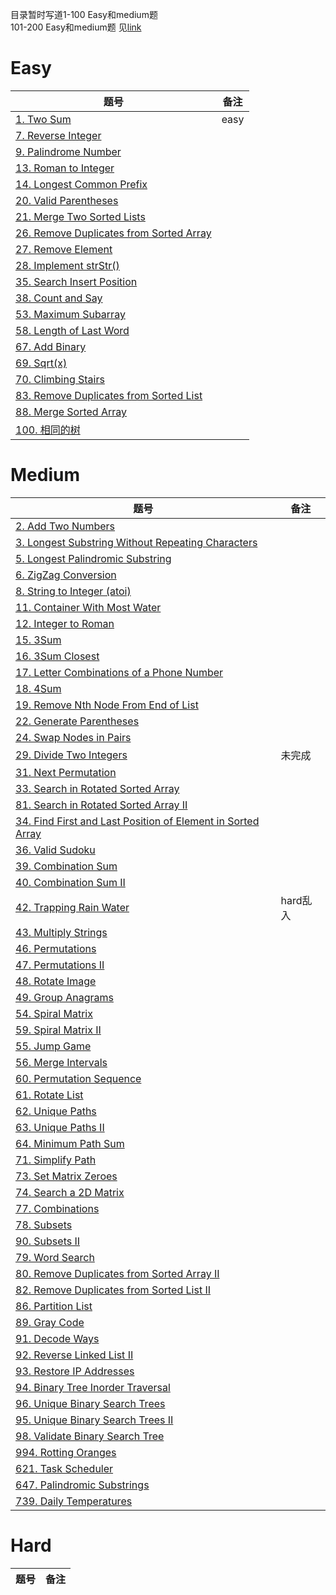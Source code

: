 目录暂时写道1-100 Easy和medium题<br>
101-200 Easy和medium题 见[link](https://github.com/ericlan77/InterviewNote/blob/master/leetcode/Solutions/101-200_Easy_Medum_Solutions.md)
# Easy
| 题号 | 备注 |
-----|-----
[1. Two Sum](https://github.com/ericlan77/InterviewNote/blob/master/leetcode/Solutions/1-100_Easy_Soluitons.md#1-two-sum-easy) | easy | 
[7. Reverse Integer](https://github.com/ericlan77/InterviewNote/blob/master/leetcode/Solutions/1-100_Easy_Soluitons.md#7-reverse-integer-easy) | 
[9. Palindrome Number](https://github.com/ericlan77/InterviewNote/blob/master/leetcode/Solutions/1-100_Easy_Soluitons.md#9-palindrome-number-easy) | 
[13. Roman to Integer](https://github.com/ericlan77/InterviewNote/blob/master/leetcode/Solutions/1-100_Easy_Soluitons.md#13-roman-to-integer-easy) | 
[14. Longest Common Prefix](https://github.com/ericlan77/InterviewNote/blob/master/leetcode/Solutions/1-100_Easy_Soluitons.md#14-longest-common-prefix-easy) | 
[20. Valid Parentheses](https://github.com/ericlan77/InterviewNote/blob/master/leetcode/Solutions/1-100_Easy_Soluitons.md#20-valid-parentheses-easy) |  
[21. Merge Two Sorted Lists](https://github.com/ericlan77/InterviewNote/blob/master/leetcode/Solutions/1-100_Easy_Soluitons.md#21-merge-two-sorted-lists-easy) |  
[26. Remove Duplicates from Sorted Array](https://github.com/ericlan77/InterviewNote/blob/master/leetcode/Solutions/1-100_Easy_Soluitons.md#26-remove-duplicates-from-sorted-array-easy) |  
[27. Remove Element](https://github.com/ericlan77/InterviewNote/blob/master/leetcode/Solutions/1-100_Easy_Soluitons.md#27-remove-element-easy) |  
[28. Implement strStr()](https://github.com/ericlan77/InterviewNote/blob/master/leetcode/Solutions/1-100_Easy_Soluitons.md#28-implement-strstr-easy) |  
[35. Search Insert Position](https://github.com/ericlan77/InterviewNote/blob/master/leetcode/Solutions/1-100_Easy_Soluitons.md#35-search-insert-position-easy) |  
[38. Count and Say](https://github.com/ericlan77/InterviewNote/blob/master/leetcode/Solutions/1-100_Easy_Soluitons.md#38-count-and-say-easy) |  
[53. Maximum Subarray](https://github.com/ericlan77/InterviewNote/blob/master/leetcode/Solutions/1-100_Easy_Soluitons.md#53-maximum-subarray--easy) |  
[58. Length of Last Word](https://github.com/ericlan77/InterviewNote/blob/master/leetcode/Solutions/1-100_Easy_Soluitons.md#58-length-of-last-word-easy) |  
[67. Add Binary](https://github.com/ericlan77/InterviewNote/blob/master/leetcode/Solutions/1-100_Easy_Soluitons.md#67-add-binary-easy) | 
[69. Sqrt(x)](https://github.com/ericlan77/InterviewNote/blob/master/leetcode/Solutions/1-100_Easy_Soluitons.md#69-sqrtx-easy) |  
[70. Climbing Stairs](https://github.com/ericlan77/InterviewNote/blob/master/leetcode/Solutions/1-100_Easy_Soluitons.md#70-climbing-stairs-easy) |  
[83. Remove Duplicates from Sorted List](https://github.com/ericlan77/InterviewNote/blob/master/leetcode/Solutions/1-100_Easy_Soluitons.md#83-remove-duplicates-from-sorted-list-easy) |  
[88. Merge Sorted Array](https://github.com/ericlan77/InterviewNote/blob/master/leetcode/Solutions/1-100_Easy_Soluitons.md#88-merge-sorted-array-easy) |  
[100. 相同的树](https://github.com/ericlan77/InterviewNote/blob/master/leetcode/Solutions/1-100_Easy_Soluitons.md#100-%E7%9B%B8%E5%90%8C%E7%9A%84%E6%A0%91) |  

# Medium
| 题号 | 备注 |
-----|-----
[2. Add Two Numbers](https://github.com/ericlan77/InterviewNote/blob/master/leetcode/Solutions/1-100_Medium_Solutions.md#2-add-two-numbers-medium) |  
[3. Longest Substring Without Repeating Characters](https://github.com/ericlan77/InterviewNote/blob/master/leetcode/Solutions/1-100_Medium_Solutions.md#3-longest-substring-without-repeating-characters-medium) |  
[5. Longest Palindromic Substring](https://github.com/ericlan77/InterviewNote/blob/master/leetcode/Solutions/1-100_Medium_Solutions.md#5-longest-palindromic-substring-medium) |  
[6. ZigZag Conversion](https://github.com/ericlan77/InterviewNote/blob/master/leetcode/Solutions/1-100_Medium_Solutions.md#6-zigzag-conversion-medium) |  
[8. String to Integer (atoi)](https://github.com/ericlan77/InterviewNote/blob/master/leetcode/Solutions/1-100_Medium_Solutions.md#8-string-to-integer-atoi-medium) |  
[11. Container With Most Water](https://github.com/ericlan77/InterviewNote/blob/master/leetcode/Solutions/1-100_Medium_Solutions.md#11-container-with-most-water-medium) |  
[12. Integer to Roman](https://github.com/ericlan77/InterviewNote/blob/master/leetcode/Solutions/1-100_Medium_Solutions.md#12-integer-to-roman-medium) |  
[15. 3Sum](https://github.com/ericlan77/InterviewNote/blob/master/leetcode/Solutions/1-100_Medium_Solutions.md#15-3sum-medium-) |
[16. 3Sum Closest](https://github.com/ericlan77/InterviewNote/blob/master/leetcode/Solutions/1-100_Medium_Solutions.md#16-3sum-closest-medium) |  
[17. Letter Combinations of a Phone Number](https://github.com/ericlan77/InterviewNote/blob/master/leetcode/Solutions/1-100_Medium_Solutions.md#17-letter-combinations-of-a-phone-number-medium) |  
[18. 4Sum](https://github.com/ericlan77/InterviewNote/blob/master/leetcode/Solutions/1-100_Medium_Solutions.md#18-4sum-medium) |  
[19. Remove Nth Node From End of List](https://github.com/ericlan77/InterviewNote/blob/master/leetcode/Solutions/1-100_Medium_Solutions.md#19-remove-nth-node-from-end-of-list-medium) |  
[22. Generate Parentheses](https://github.com/ericlan77/InterviewNote/blob/master/leetcode/Solutions/1-100_Medium_Solutions.md#22-generate-parentheses-medium) |  
[24. Swap Nodes in Pairs](https://github.com/ericlan77/InterviewNote/blob/master/leetcode/Solutions/1-100_Medium_Solutions.md#24-swap-nodes-in-pairs-medium) |  
[29. Divide Two Integers](https://github.com/ericlan77/InterviewNote/blob/master/leetcode/Solutions/1-100_Medium_Solutions.md#29-divide-two-integers-medium-x) |  未完成
[31. Next Permutation](https://github.com/ericlan77/InterviewNote/blob/master/leetcode/Solutions/1-100_Medium_Solutions.md#31-next-permutation-medium) |  
[33. Search in Rotated Sorted Array](https://github.com/ericlan77/InterviewNote/blob/master/leetcode/Solutions/1-100_Medium_Solutions.md#33-search-in-rotated-sorted-array-medium) |  
[81. Search in Rotated Sorted Array II](https://github.com/ericlan77/InterviewNote/blob/master/leetcode/Solutions/1-100_Medium_Solutions.md#81-search-in-rotated-sorted-array-ii-medium) |  
[34. Find First and Last Position of Element in Sorted Array](https://github.com/ericlan77/InterviewNote/blob/master/leetcode/Solutions/1-100_Medium_Solutions.md#34-find-first-and-last-position-of-element-in-sorted-array-medium) |  
[36. Valid Sudoku](https://github.com/ericlan77/InterviewNote/blob/master/leetcode/Solutions/1-100_Medium_Solutions.md#36-valid-sudoku-medium) |  
[39. Combination Sum](https://github.com/ericlan77/InterviewNote/blob/master/leetcode/Solutions/1-100_Medium_Solutions.md#39-combination-sum-medium) |  
[40. Combination Sum II](https://github.com/ericlan77/InterviewNote/blob/master/leetcode/Solutions/1-100_Medium_Solutions.md#40-combination-sum-ii-medium) |  
[42. Trapping Rain Water](https://github.com/ericlan77/InterviewNote/blob/master/leetcode/Solutions/1-100_Medium_Solutions.md#42-trapping-rain-water-hard) |  hard乱入
[43. Multiply Strings](https://github.com/ericlan77/InterviewNote/blob/master/leetcode/Solutions/1-100_Medium_Solutions.md#43-multiply-strings-medium) |  
[46. Permutations](https://github.com/ericlan77/InterviewNote/blob/master/leetcode/Solutions/1-100_Medium_Solutions.md#46-permutations-medium) |  
[47. Permutations II](https://github.com/ericlan77/InterviewNote/blob/master/leetcode/Solutions/1-100_Medium_Solutions.md#47-permutations-ii-medium) |  
[48. Rotate Image](https://github.com/ericlan77/InterviewNote/blob/master/leetcode/Solutions/1-100_Medium_Solutions.md#48-rotate-image-medium) | 
[49. Group Anagrams](https://github.com/ericlan77/InterviewNote/blob/master/leetcode/Solutions/1-100_Medium_Solutions.md#49-group-anagrams-medium) | 
[54. Spiral Matrix](https://github.com/ericlan77/InterviewNote/blob/master/leetcode/Solutions/1-100_Medium_Solutions.md#54-spiral-matrix-medium) |  
[59. Spiral Matrix II](https://github.com/ericlan77/InterviewNote/blob/master/leetcode/Solutions/1-100_Medium_Solutions.md#59-spiral-matrix-ii-medium) |  
[55. Jump Game](https://github.com/ericlan77/InterviewNote/blob/master/leetcode/Solutions/1-100_Medium_Solutions.md#55-jump-game-medium) |  
[56. Merge Intervals](https://github.com/ericlan77/InterviewNote/blob/master/leetcode/Solutions/1-100_Medium_Solutions.md#56-merge-intervals-medium) |  
[60. Permutation Sequence](https://github.com/ericlan77/InterviewNote/blob/master/leetcode/Solutions/1-100_Medium_Solutions.md#60-permutation-sequence-medium) |  
[61. Rotate List](https://github.com/ericlan77/InterviewNote/blob/master/leetcode/Solutions/1-100_Medium_Solutions.md#61-rotate-list-medium) |  
[62. Unique Paths](https://github.com/ericlan77/InterviewNote/blob/master/leetcode/Solutions/1-100_Medium_Solutions.md#62-unique-paths-medium) |  
[63. Unique Paths II](https://github.com/ericlan77/InterviewNote/blob/master/leetcode/Solutions/1-100_Medium_Solutions.md#63-unique-paths-ii-medium) |  
[64. Minimum Path Sum](https://github.com/ericlan77/InterviewNote/blob/master/leetcode/Solutions/1-100_Medium_Solutions.md#64-minimum-path-sum-medium) |  
[71. Simplify Path](https://github.com/ericlan77/InterviewNote/blob/master/leetcode/Solutions/1-100_Medium_Solutions.md#71-simplify-path-medium) |  
[73. Set Matrix Zeroes](https://github.com/ericlan77/InterviewNote/blob/master/leetcode/Solutions/1-100_Medium_Solutions.md#73-set-matrix-zeroes-medium) |  
[74. Search a 2D Matrix](https://github.com/ericlan77/InterviewNote/blob/master/leetcode/Solutions/1-100_Medium_Solutions.md#74-search-a-2d-matrix-medium) |  
[77. Combinations](https://github.com/ericlan77/InterviewNote/blob/master/leetcode/Solutions/1-100_Medium_Solutions.md#77-combinations-medium) |  
[78. Subsets](https://github.com/ericlan77/InterviewNote/blob/master/leetcode/Solutions/1-100_Medium_Solutions.md#78-subsets-medium) |  
[90. Subsets II](https://github.com/ericlan77/InterviewNote/blob/master/leetcode/Solutions/1-100_Medium_Solutions.md#90-subsets-ii-medium) |  
[79. Word Search](https://github.com/ericlan77/InterviewNote/blob/master/leetcode/Solutions/1-100_Medium_Solutions.md#79-word-search-medium) |  
[80. Remove Duplicates from Sorted Array II](https://github.com/ericlan77/InterviewNote/blob/master/leetcode/Solutions/1-100_Medium_Solutions.md#80-remove-duplicates-from-sorted-array-ii-medium) |  
[82. Remove Duplicates from Sorted List II](https://github.com/ericlan77/InterviewNote/blob/master/leetcode/Solutions/1-100_Medium_Solutions.md#82-remove-duplicates-from-sorted-list-ii-medium) | 
[86. Partition List](https://github.com/ericlan77/InterviewNote/blob/master/leetcode/Solutions/1-100_Medium_Solutions.md#86-partition-list-medium) |
[89. Gray Code](https://github.com/ericlan77/InterviewNote/blob/master/leetcode/Solutions/1-100_Medium_Solutions.md#89-gray-code-medium) |
[91. Decode Ways](https://github.com/ericlan77/InterviewNote/blob/master/leetcode/Solutions/1-100_Medium_Solutions.md#91-decode-ways-medium-) |
[92. Reverse Linked List II](https://github.com/ericlan77/InterviewNote/blob/master/leetcode/Solutions/1-100_Medium_Solutions.md#92-reverse-linked-list-ii-medium) |
[93. Restore IP Addresses](https://github.com/ericlan77/InterviewNote/blob/master/leetcode/Solutions/1-100_Medium_Solutions.md#93-restore-ip-addresses-medium) |
[94. Binary Tree Inorder Traversal](https://github.com/ericlan77/InterviewNote/blob/master/leetcode/Solutions/1-100_Medium_Solutions.md#94-binary-tree-inorder-traversal-medium) | 
[96. Unique Binary Search Trees](https://github.com/ericlan77/InterviewNote/blob/master/leetcode/Solutions/1-100_Medium_Solutions.md#96-unique-binary-search-trees-medium) |
[95. Unique Binary Search Trees II](https://github.com/ericlan77/InterviewNote/blob/master/leetcode/Solutions/1-100_Medium_Solutions.md#95-unique-binary-search-trees-ii-medium) | 
[98. Validate Binary Search Tree](https://github.com/ericlan77/InterviewNote/blob/master/leetcode/Solutions/1-100_Medium_Solutions.md#98-validate-binary-search-tree-medium) |
[994. Rotting Oranges]() |
[621. Task Scheduler]() |
[647. Palindromic Substrings]() |
[739. Daily Temperatures]()|
# Hard
| 题号 | 备注 |
-----|-----

